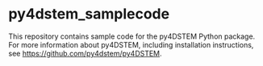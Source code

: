 # py4dstem_samplecode

This repository contains sample code for the py4DSTEM Python package.
For more information about py4DSTEM, including installation instructions, see https://github.com/py4dstem/py4DSTEM.
